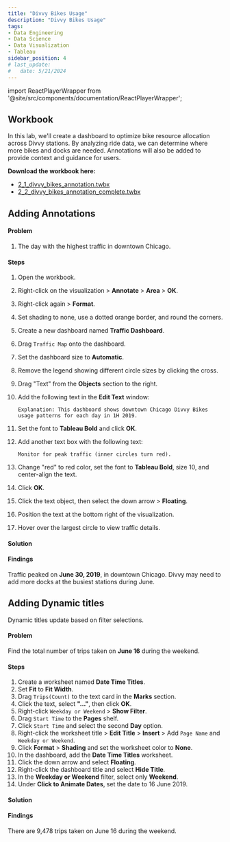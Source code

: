 ```yaml
---
title: "Divvy Bikes Usage"
description: "Divvy Bikes Usage"
tags: 
- Data Engineering
- Data Science
- Data Visualization
- Tableau
sidebar_position: 4
# last_update:
#   date: 5/21/2024
---
```



import ReactPlayerWrapper from '@site/src/components/documentation/ReactPlayerWrapper';

## Workbook  

In this lab, we'll create a dashboard to optimize bike resource allocation across Divvy stations. By analyzing ride data, we can determine where more bikes and docks are needed. Annotations will also be added to provide context and guidance for users.  

**Download the workbook here:**  

- [2_1_divvy_bikes_annotation.twbx](https://github.com/joseeden/joeden/tree/master/docs/022-Data-Engineering/051-Tableau/000-Sample-Datasets/002-Creating-Dashboards/Workbooks)  
- [2_2_divvy_bikes_annotation_complete.twbx](https://github.com/joseeden/joeden/tree/master/docs/022-Data-Engineering/051-Tableau/000-Sample-Datasets/002-Creating-Dashboards/Workbooks)  



## Adding Annotations  

#### Problem

1. The day with the highest traffic in downtown Chicago.  


#### Steps

1. Open the workbook.  
2. Right-click on the visualization > **Annotate** > **Area** > **OK**.  
3. Right-click again > **Format**.  
4. Set shading to none, use a dotted orange border, and round the corners.  
5. Create a new dashboard named **Traffic Dashboard**.  
6. Drag `Traffic Map` onto the dashboard.  
7. Set the dashboard size to **Automatic**.  
8. Remove the legend showing different circle sizes by clicking the cross.  
9. Drag "Text" from the **Objects** section to the right.  
10. Add the following text in the **Edit Text** window:  

    ```plaintext
    Explanation: This dashboard shows downtown Chicago Divvy Bikes usage patterns for each day in 1H 2019.
    ```  

11. Set the font to **Tableau Bold** and click **OK**.  
12. Add another text box with the following text:  

    ```plaintext
    Monitor for peak traffic (inner circles turn red).
    ```  

13. Change "red" to red color, set the font to **Tableau Bold**, size 10, and center-align the text.  
14. Click **OK**.  
15. Click the text object, then select the down arrow > **Floating**.  
16. Position the text at the bottom right of the visualization.  
17. Hover over the largest circle to view traffic details.  


#### Solution

<!-- <div class="img-center"> 

![](/gif/docs/snowflake-create-query-sampleee-35.gif)

</div> -->


<ReactPlayerWrapper 
    controls
    url='https://youtu.be/ILHFIFpE4TY' 
/>



#### Findings

Traffic peaked on **June 30, 2019**, in downtown Chicago. Divvy may need to add more docks at the busiest stations during June.


## Adding Dynamic titles

Dynamic titles update based on filter selections.

#### Problem

Find the total number of trips taken on **June 16** during the weekend.  

#### Steps

1. Create a worksheet named **Date Time Titles**.  
2. Set **Fit** to **Fit Width**.  
3. Drag `Trips(Count)` to the text card in the **Marks** section.  
4. Click the text, select **"..."**, then click **OK**.  
5. Right-click `Weekday or Weekend` > **Show Filter**.  
6. Drag `Start Time` to the **Pages** shelf.  
7. Click `Start Time` and select the second **Day** option.  
8. Right-click the worksheet title > **Edit Title** > **Insert** > Add `Page Name` and `Weekday or Weekend`.  
9. Click **Format** > **Shading** and set the worksheet color to **None**.  
10. In the dashboard, add the **Date Time Titles** worksheet.  
11. Click the down arrow and select **Floating**.  
12. Right-click the dashboard title and select **Hide Title**.  
13. In the **Weekday or Weekend** filter, select only **Weekend**.  
14. Under **Click to Animate Dates**, set the date to 16 June 2019. 


#### Solution
<!-- 
<div class="img-center"> 

![](/gif/docs/snowflake-create-query-sampleee-36.gif)

</div> -->

<ReactPlayerWrapper 
    controls
    url='https://youtu.be/i_qTHD-yMEc' 
/>


#### Findings

There are 9,478 trips taken on June 16 during the weekend.